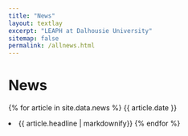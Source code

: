 ```yaml
---
title: "News"
layout: textlay
excerpt: "LEAPH at Dalhousie University"
sitemap: false
permalink: /allnews.html
---
```


# News

{% for article in site.data.news %}
{{ article.date }}  
<li> {{ article.headline | markdownify}}
{% endfor %}
